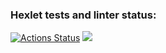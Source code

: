 ### Hexlet tests and linter status:
[![Actions Status](https://github.com/natsts/frontend-project-lvl1/workflows/hexlet-check/badge.svg)](https://github.com/natsts/frontend-project-lvl1/actions)
<a href="https://codeclimate.com/github/codeclimate/codeclimate/maintainability"><img src="https://api.codeclimate.com/v1/badges/a99a88d28ad37a79dbf6/maintainability" /></a>
